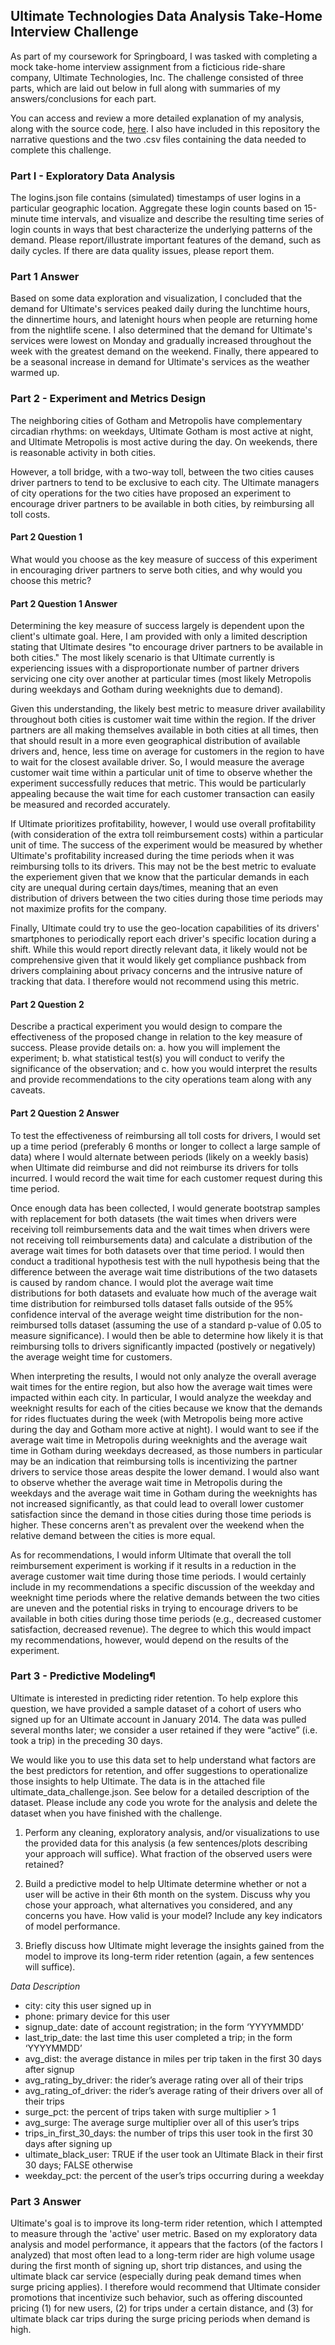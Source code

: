 ## Ultimate Technologies Data Analysis Take-Home Interview Challenge
As part of my coursework for Springboard, I was tasked with completing a mock take-home interview assignment from a ficticious ride-share company, Ultimate Technologies, Inc.  The challenge consisted of three parts, which are laid out below in full along with summaries of my answers/conclusions for each part.

You can access and review a more detailed explanation of my analysis, along with the source code, [here](https://github.com/gmj110680/ultimate-technologies-data-analysis-challenge/blob/master/Ultimate_Technologies_Data_Analysis_Interview_Challenge_Solution.ipynb).  I also have included in this repository the narrative questions and the two .csv files containing the data needed to complete this challenge.

### Part I - Exploratory Data Analysis
The logins.json file contains (simulated) timestamps of user logins in a particular geographic location. Aggregate these login counts based on 15-minute time intervals, and visualize and describe the resulting time series of login counts in ways that best characterize the underlying patterns of the demand. Please report/illustrate important features of the demand, such as daily cycles. If there are data quality issues, please report them.

### Part 1 Answer
Based on some data exploration and visualization, I concluded that the demand for Ultimate's services peaked daily during the lunchtime hours, the dinnertime hours, and latenight hours when people are returning home from the nightlife scene.  I also determined that the demand for Ultimate's services were lowest on Monday and gradually increased throughout the week with the greatest demand on the weekend.  Finally, there appeared to be a seasonal increase in demand for Ultimate's services as the weather warmed up.

### Part 2 - Experiment and Metrics Design
The neighboring cities of Gotham and Metropolis have complementary circadian rhythms: on weekdays, Ultimate Gotham is most active at night, and Ultimate Metropolis is most active during the day. On weekends, there is reasonable activity in both cities.

However, a toll bridge, with a two-way toll, between the two cities causes driver partners to tend to be exclusive to each city. The Ultimate managers of city operations for the two cities have proposed an experiment to encourage driver partners to be available in both cities, by reimbursing all toll costs.

#### Part 2 Question 1
What would you choose as the key measure of success of this experiment in encouraging driver partners to serve both cities, and why would you choose this metric?

#### Part 2 Question 1 Answer
Determining the key measure of success largely is dependent upon the client's ultimate goal. Here, I am provided with only a limited description stating that Ultimate desires "to encourage driver partners to be available in both cities." The most likely scenario is that Ultimate currently is experiencing issues with a disproportionate number of partner drivers servicing one city over another at particular times (most likely Metropolis during weekdays and Gotham during weeknights due to demand).

Given this understanding, the likely best metric to measure driver availability throughout both cities is customer wait time within the region. If the driver partners are all making themselves available in both cities at all times, then that should result in a more even geographical distribution of available drivers and, hence, less time on average for customers in the region to have to wait for the closest available driver. So, I would measure the average customer wait time within a particular unit of time to observe whether the experiment successfully reduces that metric. This would be particularly appealing because the wait time for each customer transaction can easily be measured and recorded accurately.

If Ultimate prioritizes profitability, however, I would use overall profitability (with consideration of the extra toll reimbursement costs) within a particular unit of time. The success of the experiment would be measured by whether Ultimate's profitability increased during the time periods when it was reimbursing tolls to its drivers. This may not be the best metric to evaluate the experiement given that we know that the particular demands in each city are unequal during certain days/times, meaning that an even distribution of drivers between the two cities during those time periods may not maximize profits for the company.

Finally, Ultimate could try to use the geo-location capabilities of its drivers' smartphones to periodically report each driver's specific location during a shift. While this would report directly relevant data, it likely would not be comprehensive given that it would likely get compliance pushback from drivers complaining about privacy concerns and the intrusive nature of tracking that data. I therefore would not recommend using this metric.

#### Part 2 Question 2
Describe a practical experiment you would design to compare the effectiveness of the proposed change in relation to the key measure of success. Please provide details on:
a. how you will implement the experiment;
b. what statistical test(s) you will conduct to verify the significance of the observation; and
c. how you would interpret the results and provide recommendations to the city operations team along with any caveats.

#### Part 2 Question 2 Answer
To test the effectiveness of reimbursing all toll costs for drivers, I would set up a time period (preferably 6 months or longer to collect a large sample of data) where I would alternate between periods (likely on a weekly basis) when Ultimate did reimburse and did not reimburse its drivers for tolls incurred. I would record the wait time for each customer request during this time period.

Once enough data has been collected, I would generate bootstrap samples with replacement for both datasets (the wait times when drivers were receiving toll reimbursements data and the wait times when drivers were not receiving toll reimbursements data) and calculate a distribution of the average wait times for both datasets over that time period. I would then conduct a traditional hypothesis test with the null hypothesis being that the difference between the average wait time distributions of the two datasets is caused by random chance. I would plot the average wait time distributions for both datasets and evaluate how much of the average wait time distribution for reimbursed tolls dataset falls outside of the 95% confidence interval of the average weight time distribution for the non-reimbursed tolls dataset (assuming the use of a standard p-value of 0.05 to measure significance). I would then be able to determine how likely it is that reimbursing tolls to drivers significantly impacted (postively or negatively) the average weight time for customers.

When interpreting the results, I would not only analyze the overall average wait times for the entire region, but also how the average wait times were impacted within each city. In particular, I would analyze the weekday and weeknight results for each of the cities because we know that the demands for rides fluctuates during the week (with Metropolis being more active during the day and Gotham more active at night). I would want to see if the average wait time in Metropolis during weeknights and the average wait time in Gotham during weekdays decreased, as those numbers in particular may be an indication that reimbursing tolls is incentivizing the partner drivers to service those areas despite the lower demand. I would also want to observe whether the average wait time in Metropolis during the weekdays and the average wait time in Gotham during the weeknights has not increased significantly, as that could lead to overall lower customer satisfaction since the demand in those cities during those time periods is higher. These concerns aren't as prevalent over the weekend when the relative demand between the cities is more equal.

As for recommendations, I would inform Ultimate that overall the toll reimbursement experiment is working if it results in a reduction in the average customer wait time during those time periods. I would certainly include in my recommendations a specific discussion of the weekday and weeknight time periods where the relative demands between the two cities are uneven and the potential risks in trying to encourage drivers to be available in both cities during those time periods (e.g., decreased customer satisfaction, decreased revenue). The degree to which this would impact my recommendations, however, would depend on the results of the experiment.

### Part 3 - Predictive Modeling¶
Ultimate is interested in predicting rider retention. To help explore this question, we have provided a sample dataset of a cohort of users who signed up for an Ultimate account in January 2014. The data was pulled several months later; we consider a user retained if they were “active” (i.e. took a trip) in the preceding 30 days.

We would like you to use this data set to help understand what factors are the best predictors for retention, and offer suggestions to operationalize those insights to help Ultimate. The data is in the attached file ultimate_data_challenge.json. See below for a detailed description of the dataset. Please include any code you wrote for the analysis and delete the dataset when you have finished with the challenge.

1. Perform any cleaning, exploratory analysis, and/or visualizations to use the provided data for this analysis (a few sentences/plots describing your approach will suffice). What fraction of the observed users were retained?

2. Build a predictive model to help Ultimate determine whether or not a user will be active in their 6th month on the system. Discuss why you chose your approach, what alternatives you considered, and any concerns you have. How valid is your model? Include any key indicators of model performance.

3. Briefly discuss how Ultimate might leverage the insights gained from the model to improve its long-term rider retention (again, a few sentences will suffice).

*Data Description*
-  city: city this user signed up in
-  phone: primary device for this user
-  signup_date: date of account registration; in the form ‘YYYYMMDD’
-  last_trip_date: the last time this user completed a trip; in the form ‘YYYYMMDD’
-  avg_dist: the average distance in miles per trip taken in the first 30 days after signup
-  avg_rating_by_driver: the rider’s average rating over all of their trips
-  avg_rating_of_driver: the rider’s average rating of their drivers over all of their trips
-  surge_pct: the percent of trips taken with surge multiplier > 1
-  avg_surge: The average surge multiplier over all of this user’s trips
-  trips_in_first_30_days: the number of trips this user took in the first 30 days after signing up
-  ultimate_black_user: TRUE if the user took an Ultimate Black in their first 30 days; FALSE otherwise
-  weekday_pct: the percent of the user’s trips occurring during a weekday

### Part 3 Answer
Ultimate's goal is to improve its long-term rider retention, which I attempted to measure through the 'active' user metric. Based on my exploratory data analysis and model performance, it appears that the factors (of the factors I analyzed) that most often lead to a long-term rider are high volume usage during the first month of signing up, short trip distances, and using the ultimate black car service (especially during peak demand times when surge pricing applies). I therefore would recommend that Ultimate consider promotions that incentivize such behavior, such as offering discounted pricing (1) for new users, (2) for trips under a certain distance, and (3) for ultimate black car trips during the surge pricing periods when demand is high.
